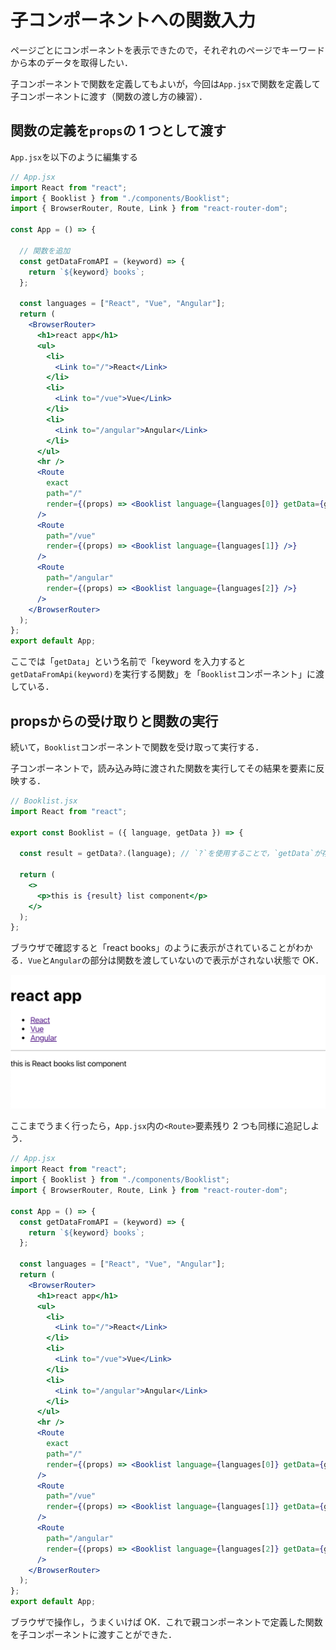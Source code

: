 # 子コンポーネントへの関数入力

ページごとにコンポーネントを表示できたので，それぞれのページでキーワードから本のデータを取得したい．

子コンポーネントで関数を定義してもよいが，今回は`App.jsx`で関数を定義して子コンポーネントに渡す（関数の渡し方の練習）．


## 関数の定義を`props`の 1 つとして渡す

`App.jsx`を以下のように編集する

```jsx
// App.jsx
import React from "react";
import { Booklist } from "./components/Booklist";
import { BrowserRouter, Route, Link } from "react-router-dom";

const App = () => {

  // 関数を追加
  const getDataFromAPI = (keyword) => {
    return `${keyword} books`;
  };

  const languages = ["React", "Vue", "Angular"];
  return (
    <BrowserRouter>
      <h1>react app</h1>
      <ul>
        <li>
          <Link to="/">React</Link>
        </li>
        <li>
          <Link to="/vue">Vue</Link>
        </li>
        <li>
          <Link to="/angular">Angular</Link>
        </li>
      </ul>
      <hr />
      <Route
        exact
        path="/"
        render={(props) => <Booklist language={languages[0]} getData={getDataFromAPI} />}
      />
      <Route
        path="/vue"
        render={(props) => <Booklist language={languages[1]} />}
      />
      <Route
        path="/angular"
        render={(props) => <Booklist language={languages[2]} />}
      />
    </BrowserRouter>
  );
};
export default App;

```

ここでは「`getData`」という名前で「keyword を入力すると`getDataFromApi(keyword)`を実行する関数」を「`Booklist`コンポーネント」に渡している．


## propsからの受け取りと関数の実行

続いて，`Booklist`コンポーネントで関数を受け取って実行する．

子コンポーネントで，読み込み時に渡された関数を実行してその結果を要素に反映する．

```jsx
// Booklist.jsx
import React from "react";

export const Booklist = ({ language, getData }) => {

  const result = getData?.(language); // `?`を使用することで，`getData`が存在する場合のみ関数を実行できる

  return (
    <>
      <p>this is {result} list component</p>
    </>
  );
};

```

ブラウザで確認すると「react books」のように表示がされていることがわかる．`Vue`と`Angular`の部分は関数を渡していないので表示がされない状態で OK．

![メイン画面8](./img/mainview08.png)

ここまでうまく行ったら，`App.jsx`内の`<Route>`要素残り 2 つも同様に追記しよう．

```jsx
// App.jsx
import React from "react";
import { Booklist } from "./components/Booklist";
import { BrowserRouter, Route, Link } from "react-router-dom";

const App = () => {
  const getDataFromAPI = (keyword) => {
    return `${keyword} books`;
  };

  const languages = ["React", "Vue", "Angular"];
  return (
    <BrowserRouter>
      <h1>react app</h1>
      <ul>
        <li>
          <Link to="/">React</Link>
        </li>
        <li>
          <Link to="/vue">Vue</Link>
        </li>
        <li>
          <Link to="/angular">Angular</Link>
        </li>
      </ul>
      <hr />
      <Route
        exact
        path="/"
        render={(props) => <Booklist language={languages[0]} getData={getDataFromAPI} />}
      />
      <Route
        path="/vue"
        render={(props) => <Booklist language={languages[1]} getData={getDataFromAPI} />}
      />
      <Route
        path="/angular"
        render={(props) => <Booklist language={languages[2]} getData={getDataFromAPI} />}
      />
    </BrowserRouter>
  );
};
export default App;

```

ブラウザで操作し，うまくいけば OK．これで親コンポーネントで定義した関数を子コンポーネントに渡すことができた．
